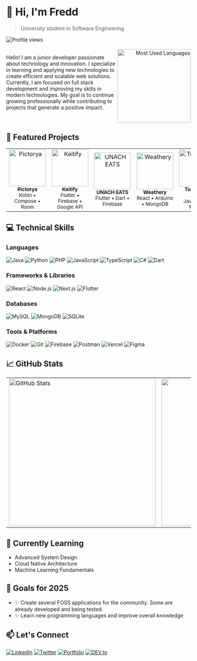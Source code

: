 # 👋 Hi, I'm Fredd

> University student in Software Engineering
<div align="left">
  <img src="https://visitcount.itsvg.in/api?id=fdevmx&icon=0&color=2" alt="Profile views" />
</div>
<br>

<div align="right">
  <img align="right" height="200" src="https://github-readme-stats.vercel.app/api/top-langs/?username=fdevmx&layout=compact&theme=radical" alt="Most Used Languages" />
</div>

<div align="left">
  <p>Hello! I am a junior developer passionate about technology and innovation. I specialize in learning and applying new technologies to create efficient and scalable web solutions. Currently, I am focused on full stack development and improving my skills in modern technologies. My goal is to continue growing professionally while contributing to projects that generate a positive impact.</p>
  <br>
</div>


## 🚀 Featured Projects

<table>
  <tr>
    <td align="center">
      <a href="https://github.com/FdevMX/pictorya">
        <img src="https://via.placeholder.com/150" width="100px;" alt="Pictorya"/>
        <br />
        <sub><b>Pictorya</b></sub>
      </a>
      <br />
      <sub>Kotlin • Compose • Room</sub>
    </td>
    <td align="center">
      <a href="https://github.com/FdevMX/keitify">
        <img src="https://via.placeholder.com/150" width="100px;" alt="Keitify"/>
        <br />
        <sub><b>Keitify</b></sub>
      </a>
      <br />
      <sub>Flutter • Firebase • Google API</sub>
    </td>
    <td align="center">
      <a href="https://github.com/FdevMX/delivery_app">
        <img src="https://via.placeholder.com/150" width="100px;" alt="UNACH EATS"/>
        <br />
        <sub><b>UNACH EATS</b></sub>
      </a>
      <br />
      <sub>Flutter • Dart • Firebase</sub>
    </td>
    <td align="center">
      <a href="https://github.com/FdevMX/Weather-Station">
        <img src="https://via.placeholder.com/150" width="100px;" alt="Weathery"/>
        <br />
        <sub><b>Weathery</b></sub>
      </a>
      <br />
      <sub>React • Arduino • MongoDB</sub>
    </td>
    <td align="center">
      <a href="https://github.com/FdevMX/TuxMarket-WebStore">
        <img src="https://via.placeholder.com/150" width="100px;" alt="TuxMarket"/>
        <br />
        <sub><b>TuxMarket</b></sub>
      </a>
      <br />
      <sub>PHP • Javascript • MySQL</sub>
    </td>
  </tr>
</table>

## 💻 Technical Skills

### Languages
![Java](https://ziadoua.github.io/m3-Markdown-Badges/badges/Java/java2.svg)
![Python](https://ziadoua.github.io/m3-Markdown-Badges/badges/Python/python2.svg)
![PHP](https://ziadoua.github.io/m3-Markdown-Badges/badges/PHP/php2.svg)
![JavaScript](https://ziadoua.github.io/m3-Markdown-Badges/badges/Javascript/javascript2.svg)
![TypeScript](https://ziadoua.github.io/m3-Markdown-Badges/badges/TypeScript/typescript2.svg)
![C#](https://ziadoua.github.io/m3-Markdown-Badges/badges/CSharp/csharp2.svg)
![Dart](https://ziadoua.github.io/m3-Markdown-Badges/badges/Dart/dart2.svg)

### Frameworks & Libraries
![React](https://ziadoua.github.io/m3-Markdown-Badges/badges/React/react2.svg)
![Node.js](https://ziadoua.github.io/m3-Markdown-Badges/badges/NodeJS/nodejs2.svg)
![Next.js](https://ziadoua.github.io/m3-Markdown-Badges/badges/NextJS/nextjs2.svg)
![Flutter](https://ziadoua.github.io/m3-Markdown-Badges/badges/Flutter/flutter2.svg)

### Databases
![MySQL](https://ziadoua.github.io/m3-Markdown-Badges/badges/MySQL/mysql2.svg)
![MongoDB](https://ziadoua.github.io/m3-Markdown-Badges/badges/MongoDB/mongodb2.svg)
![SQLite](https://ziadoua.github.io/m3-Markdown-Badges/badges/SQLite/sqlite2.svg)

### Tools & Platforms
![Docker](https://ziadoua.github.io/m3-Markdown-Badges/badges/Docker/docker2.svg)
![Git](https://ziadoua.github.io/m3-Markdown-Badges/badges/Git/git2.svg)
![Firebase](https://ziadoua.github.io/m3-Markdown-Badges/badges/Firebase/firebase2.svg)
![Postman](https://ziadoua.github.io/m3-Markdown-Badges/badges/Postman/postman2.svg)
![Vercel](https://ziadoua.github.io/m3-Markdown-Badges/badges/Vercel/vercel2.svg)
![Figma](https://ziadoua.github.io/m3-Markdown-Badges/badges/Figma/figma2.svg)


## 📈 GitHub Stats

<table style="border: none;">
  <tr style="border: none;">
    <td style="text-align: left; width: 50%; border: none;">
      <img src="https://github-readme-stats.vercel.app/api?username=fdevmx&show_icons=true&theme=radical" alt="GitHub Stats" width="400" />
    </td>
    <td style="text-align: right; width: 50%; border: none;">
      <img src="https://github-readme-streak-stats.herokuapp.com/?user=fdevmx&theme=radical" alt="GitHub Streak Stats" width="400" />
    </td>
  </tr>
</table>

## 🌱 Currently Learning

- Advanced System Design
- Cloud Native Architecture
- Machine Learning Fundamentals

## 🎯 Goals for 2025

- ✨ Create several FOSS applications for the community. Some are already developed and being tested.
- ✨ Learn new programming languages and improve overall knowledge

## 📫 Let's Connect

[![LinkedIn](https://ziadoua.github.io/m3-Markdown-Badges/badges/LinkedIn/linkedin2.svg)](https://linkedin.com/in/yourusername)
[![Twitter](https://ziadoua.github.io/m3-Markdown-Badges/badges/Twitter/twitter2.svg)](https://twitter.com/yourusername)
[![Portfolio](https://ziadoua.github.io/m3-Markdown-Badges/badges/MyPortfolio/myportfolio2.svg)](https://yourportfolio.com)
[![DEV.to](https://ziadoua.github.io/m3-Markdown-Badges/badges/Devto/devto2.svg)](https://twitter.com/yourusername)
